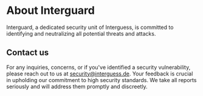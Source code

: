 # About Interguard
Interguard, a dedicated security unit of Interguess, is committed to identifying and neutralizing all potential threats and attacks.

## Contact us
For any inquiries, concerns, or if you've identified a security vulnerability, please reach out to us at security@interguess.de. Your feedback is crucial in upholding our commitment to high security standards. We take all reports seriously and will address them promptly and discreetly.
